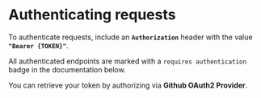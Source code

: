 # Authenticating requests

To authenticate requests, include an **`Authorization`** header with the value **`"Bearer {TOKEN}"`**.

All authenticated endpoints are marked with a `requires authentication` badge in the documentation below.

You can retrieve your token by authorizing via <b>Github OAuth2 Provider</b>.
